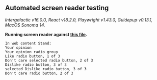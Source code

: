 ## Automated screen reader testing

_Intergalactic v16.0.0, React v18.2.0, Playwright v1.43.0,
Guidepup v0.13.1, MacOS Sonoma 14._

**Running screen reader against [this file](https://github.com/semrush/intergalactic/blob/master/website/docs/components/pills/examples/basic_example.tsx).**

```
In web content Stand:
Your opinion
Your opinion radio group
Like radio button, 1 of 3
Don't care selected radio button, 2 of 3
Dislike radio button, 3 of 3
selected Dislike radio button, 3 of 3
Don't care radio button, 2 of 3
```
